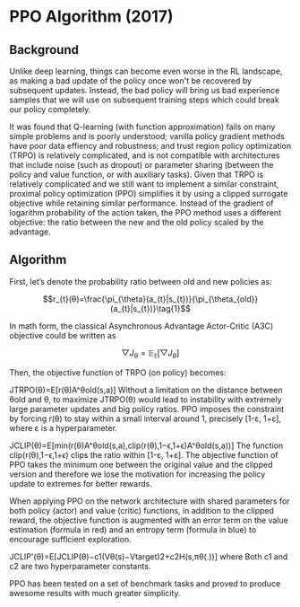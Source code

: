 # PPO Algorithm (2017)

## Background

Unlike deep learning, things can become even worse in the RL landscape, as making a bad update of the policy once won't be recovered by subsequent updates. Instead, the bad policy will bring us bad experience samples that we will use on subsequent training steps which could break our policy completely.

It was found that Q-learning (with function approximation) fails on many simple problems and is poorly understood; vanilla policy gradient methods have poor data effiency and robustness; and trust region policy optimization (TRPO) is relatively complicated, and is not compatible with architectures that include noise (such as dropout) or parameter sharing (between the policy and value function, or with auxiliary tasks). Given that TRPO is relatively complicated and we still want to implement a similar constraint, proximal policy optimization (PPO) simplifies it by using a clipped surrogate objective while retaining similar performance. Instead of the gradient of logarithm probability of the action taken, the PPO method uses a different objective: the ratio between the new and the old policy scaled by the advantage.

## Algorithm

First, let’s denote the probability ratio between old and new policies as:

$$r_{t}(θ)=\frac{\pi_{\theta}(a_{t}|s_{t})}{\pi_{\theta_{old}}(a_{t}|s_{t})}\tag{1}$$

In math form, the classical Asynchronous Advantage Actor-Critic (A3C) objective could be written as

$$\bigtriangledown J_{\theta}=\mathbb{E_{t}}[\bigtriangledown J_{\theta}]$$









Then, the objective function of TRPO (on policy) becomes:

JTRPO(θ)=E[r(θ)A^θold(s,a)]
Without a limitation on the distance between θold and θ, to maximize JTRPO(θ) would lead to instability with extremely large parameter updates and big policy ratios. PPO imposes the constraint by forcing r(θ) to stay within a small interval around 1, precisely [1-ε, 1+ε], where ε is a hyperparameter.

JCLIP(θ)=E[min(r(θ)A^θold(s,a),clip(r(θ),1−ϵ,1+ϵ)A^θold(s,a))]
The function clip(r(θ),1−ϵ,1+ϵ) clips the ratio within [1-ε, 1+ε]. The objective function of PPO takes the minimum one between the original value and the clipped version and therefore we lose the motivation for increasing the policy update to extremes for better rewards.

When applying PPO on the network architecture with shared parameters for both policy (actor) and value (critic) functions, in addition to the clipped reward, the objective function is augmented with an error term on the value estimation (formula in red) and an entropy term (formula in blue) to encourage sufficient exploration.

JCLIP'(θ)=E[JCLIP(θ)−c1(Vθ(s)−Vtarget)2+c2H(s,πθ(.))]
where Both c1 and c2 are two hyperparameter constants.

PPO has been tested on a set of benchmark tasks and proved to produce awesome results with much greater simplicity.
